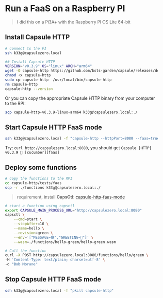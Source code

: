 # Run a FaaS on a Raspberry PI

> I did this on a Pi3A+ with the Raspberry PI OS Lite 64-bit

## Install Capsule HTTP

```bash
# connect to the PI
ssh k33g@capsulezero.local

## Install Capsule HTTP
VERSION="v0.3.9" OS="linux" ARCH="arm64"
wget -O capsule-http https://github.com/bots-garden/capsule/releases/download/${VERSION}/capsule-http-${VERSION}-${OS}-${ARCH}
chmod +x capsule-http
sudo cp capsule-http  /usr/local/bin/capsule-http
rm capsule-http
capsule-http --version
```

Or you can copy the appropriate Capsule HTTP binary from your computer to the RPI:

```bash
scp capsule-http-v0.3.9-linux-arm64 k33g@capsulezero.local:./
```

## Start Capsule HTTP FaaS mode

```bash
ssh k33g@capsulezero.local -f "capsule-http --httpPort=8080 --faas=true"
```

Try: `curl http://capsulezero.local:8080`, you should get `Capsule [HTTP] v0.3.9 🥒 [cucumber][faas]`


## Deploy some functions

```bash
# copy the functions to the RPI
cd capsule-http/tests/faas
scp -r ./functions k33g@capsulezero.local:./
```

> requirement, install **CapsCtl**: [capsule-http-faas-mode](capsule-http-faas-mode.md)

```bash
# start a function using capsctl
export CAPSULE_MAIN_PROCESS_URL="http://capsulezero.local:8080" 
capsctl \
    --cmd=start \
    --stopAfter=10 \
    --name=hello \
    --revision=green \
    --env='["MESSAGE=🟢","GREETING=🤗"]' \
    --wasm=./functions/hello-green/hello-green.wasm
```

```bash
# Call the function
curl -X POST http://capsulezero.local:8080/functions/hello/green \
-H 'Content-Type: text/plain; charset=utf-8' \
-d "Bob Morane"
```

## Stop Capsule HTTP FaaS mode

```bash
ssh k33g@capsulezero.local -f "pkill capsule-http"
```